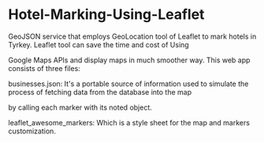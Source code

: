 # Hotel-Marking-Using-Leaflet
GeoJSON service that employs GeoLocation tool of Leaflet to mark hotels in Tyrkey. Leaflet tool can save the time and cost of Using 

Google Maps APIs and display maps in much smoother way. This web app consists of three files:

businesses.json: It's a portable source of information used to simulate the process of fetching data from the database into the map 

by calling each marker with its noted object.

leaflet_awesome_markers: Which is a style sheet for the map and markers customization.
